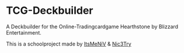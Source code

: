 # TCG-Deckbuilder
A Deckbuilder for the Online-Tradingcardgame Hearthstone by Blizzard Entertainment.

This is a schoolproject made by <a href="https://github.com/stars/ItsMeNiV">ItsMeNiV</a> & <a href="https://github.com/stars/Nic3Try">Nic3Try</a>
